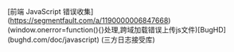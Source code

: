 

[前端 JavaScript 错误收集]
(https://segmentfault.com/a/1190000006847668)(window.onerror=function(){}处理,跨域加载错误上传js文件)[BugHD]
(bughd.com/doc/javascript) (三方日志接受库)
